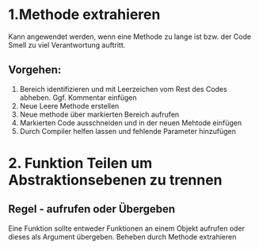 # 1.Methode extrahieren
Kann angewendet werden, wenn eine Methode zu lange ist bzw. der Code Smell zu viel Verantwortung auftritt.
## Vorgehen:
1. Bereich identifizieren und mit Leerzeichen vom Rest des Codes abheben. Ggf. Kommentar einfügen
2. Neue Leere Methode erstellen
3. Neue methode über markierten Bereich aufrufen
4. Markierten Code ausschneiden und in der neuen Mehtode einfügen
5. Durch Compiler helfen lassen und fehlende Parameter hinzufügen


# 2. Funktion Teilen um Abstraktionsebenen zu trennen
## Regel - aufrufen oder Übergeben
Eine Funktion sollte entweder Funktionen an einem Objekt aufrufen oder dieses als Argument übergeben. 
Beheben durch Methode extrahieren